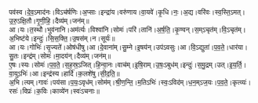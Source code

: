 

  
पव॑स्व।दे॒व॒ऽमाद॑नः।विऽच॑र्षणिः।अ॒प्साः।इन्द्रा॑य।वरु॑णाय।वा॒यवे॑।कृ॒धि।नः॒।अ॒द्य।वरि॑वः।स्व॒स्ति॒ऽमत्।उ॒रु॒ऽक्षि॒तौ।गृ॒णी॒हि॒।दैव्य॑म्।जन॑म्॥  
आ।यः।त॒स्थौ।भुव॑नानि।अम॑र्त्यः।विश्वा॑नि।सोमः॑।परि॑।तानि॑।अ॒र्ष॒ति॒।कृ॒ण्वन्।स॒म्ऽचृत॑म्।वि॒ऽचृत॑म्।अ॒भिष्ट॑ये।इन्दुः॑।सि॒स॒क्ति॒।उ॒षस॑म्।न।सूर्यः॑॥  
आ।यः।गोभिः॑।सृ॒ज्यते॑।ओष॑धीषु।आ।दे॒वाना॑म्।सु॒म्ने।इ॒षय॑न्।उप॑ऽवसुः।आ।वि॒ऽद्युता॑।प॒व॒ते॒।धार॑या।सु॒तः।इन्द्र॑म्।सोमः॑।मा॒दय॑न्।दैव्य॑म्।जन॑म्॥  
ए॒षः।स्यः।सोमः॑।प॒व॒ते॒।स॒ह॒स्र॒ऽजित्।हि॒न्वा॒नः।वाच॑म्।इ॒षि॒राम्।उ॒षः॒ऽबुध॑म्।इन्दुः॑।स॒मु॒द्रम्।उत्।इ॒य॒र्ति॒।वा॒युऽभिः॑।आ।इन्द्र॑स्य।हार्दि॑।क॒लशे॑षु।सी॒द॒ति॒॥  
अ॒भि।त्यम्।गावः॑।पय॑सा।प॒यः॒ऽवृध॑म्।सोम॑म्।श्री॒ण॒न्ति॒।म॒तिऽभिः॑।स्वः॒ऽविद॑म्।ध॒न॒म्ऽज॒यः।प॒व॒ते॒।कृत्व्यः॑।रसः॑।विप्रः॑।क॒विः।काव्ये॑न।स्वः॑ऽचनाः॥  
